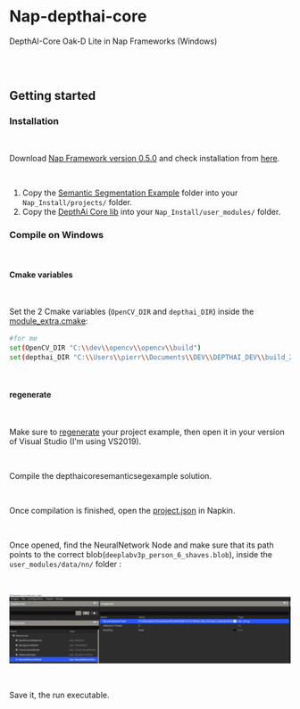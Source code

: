 # Nap-depthai-core
DepthAI-Core Oak-D Lite in Nap Frameworks (Windows)

<br>
<br>

## Getting started

### Installation

<br>

Download [Nap Framework version 0.5.0](https://www.napframework.com/) and check installation from [here](https://github.com/napframework/nap/releases). 

<br>

1) Copy the [Semantic Segmentation Example](./depthaicoresemanticsegexample) folder into your `Nap_Install/projects/` folder.
2) Copy the [DepthAi Core lib](./mod_depthaicore) into your  `Nap_Install/user_modules/` folder.


### Compile on Windows

<br>

#### Cmake variables

<br>

Set the 2 Cmake variables (`OpenCV_DIR` and `depthai_DIR`) inside the [module_extra.cmake](./mod_depthaicore/module_extra.cmake):

```sh
#for me
set(OpenCV_DIR "C:\\dev\\opencv\\opencv\\build")
set(depthai_DIR "C:\\Users\\pierr\\Documents\\DEV\\DEPTHAI_DEV\\build_2")
```

<br>

#### regenerate

<br>

Make sure to [regenerate](./depthaicoresemanticsegexample/regenerate.bat) your project example, then open it in your version of Visual Studio (I'm using VS2019).

<br>

Compile the depthaicoresemanticsegexample solution.

<br>

Once compilation is finished, open the [project.json](./depthaicoresemanticsegexample/project.json) in Napkin.

<br>

Once opened, find the NeuralNetwork Node and make sure that its path points to the correct blob(`deeplabv3p_person_6_shaves.blob`), inside the `user_modules/data/nn/` folder :

<br>

![.](./Assets/imgs/NNPath.PNG)

<br>

Save it, the run executable.

